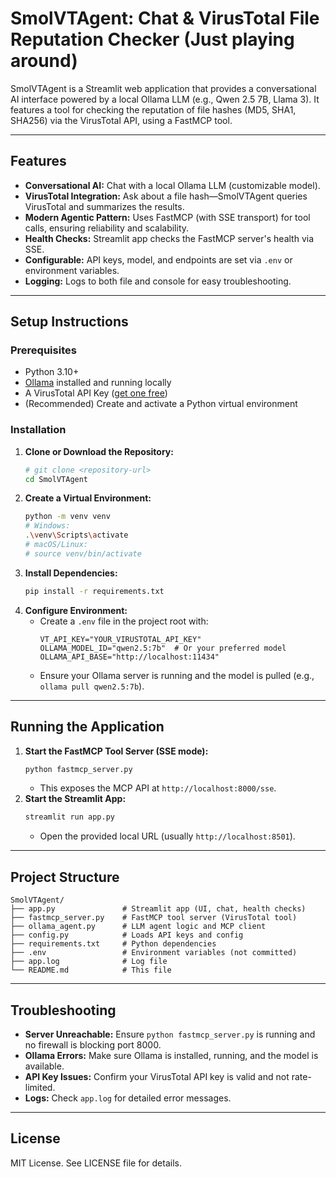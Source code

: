 # SmolVTAgent: Chat & VirusTotal File Reputation Checker (Just playing around)

SmolVTAgent is a Streamlit web application that provides a conversational AI interface powered by a local Ollama LLM (e.g., Qwen 2.5 7B, Llama 3). It features a tool for checking the reputation of file hashes (MD5, SHA1, SHA256) via the VirusTotal API, using a FastMCP tool.

---

## Features

- **Conversational AI:** Chat with a local Ollama LLM (customizable model).
- **VirusTotal Integration:** Ask about a file hash—SmolVTAgent queries VirusTotal and summarizes the results.
- **Modern Agentic Pattern:** Uses FastMCP (with SSE transport) for tool calls, ensuring reliability and scalability.
- **Health Checks:** Streamlit app checks the FastMCP server's health via SSE.
- **Configurable:** API keys, model, and endpoints are set via `.env` or environment variables.
- **Logging:** Logs to both file and console for easy troubleshooting.

---

## Setup Instructions

### Prerequisites
- Python 3.10+
- [Ollama](https://ollama.com/) installed and running locally
- A VirusTotal API Key ([get one free](https://www.virustotal.com/))
- (Recommended) Create and activate a Python virtual environment

### Installation
1. **Clone or Download the Repository:**
    ```sh
    # git clone <repository-url>
    cd SmolVTAgent
    ```
2. **Create a Virtual Environment:**
    ```sh
    python -m venv venv
    # Windows:
    .\venv\Scripts\activate
    # macOS/Linux:
    # source venv/bin/activate
    ```
3. **Install Dependencies:**
    ```sh
    pip install -r requirements.txt
    ```
4. **Configure Environment:**
    - Create a `.env` file in the project root with:
      ```env
      VT_API_KEY="YOUR_VIRUSTOTAL_API_KEY"
      OLLAMA_MODEL_ID="qwen2.5:7b"  # Or your preferred model
      OLLAMA_API_BASE="http://localhost:11434"
      ```
    - Ensure your Ollama server is running and the model is pulled (e.g., `ollama pull qwen2.5:7b`).

---

## Running the Application

1. **Start the FastMCP Tool Server (SSE mode):**
    ```sh
    python fastmcp_server.py
    ```
    - This exposes the MCP API at `http://localhost:8000/sse`.
2. **Start the Streamlit App:**
    ```sh
    streamlit run app.py
    ```
    - Open the provided local URL (usually `http://localhost:8501`).

---

## Project Structure

```
SmolVTAgent/
├── app.py               # Streamlit app (UI, chat, health checks)
├── fastmcp_server.py    # FastMCP tool server (VirusTotal tool)
├── ollama_agent.py      # LLM agent logic and MCP client
├── config.py            # Loads API keys and config
├── requirements.txt     # Python dependencies
├── .env                 # Environment variables (not committed)
├── app.log              # Log file
└── README.md            # This file
```

---

## Troubleshooting
- **Server Unreachable:** Ensure `python fastmcp_server.py` is running and no firewall is blocking port 8000.
- **Ollama Errors:** Make sure Ollama is installed, running, and the model is available.
- **API Key Issues:** Confirm your VirusTotal API key is valid and not rate-limited.
- **Logs:** Check `app.log` for detailed error messages.

---

## License
MIT License. See LICENSE file for details.

